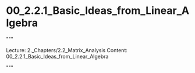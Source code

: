 # 00_2.2.1_Basic_Ideas_from_Linear_Algebra

"""

Lecture: 2._Chapters/2.2_Matrix_Analysis
Content: 00_2.2.1_Basic_Ideas_from_Linear_Algebra

"""

